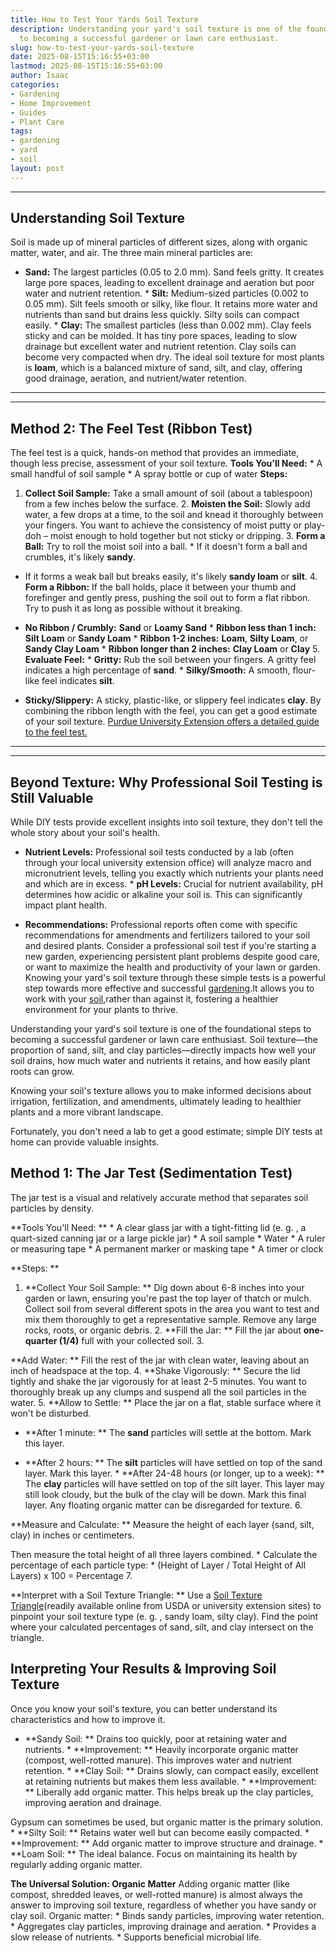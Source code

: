 ```yaml
---
title: How to Test Your Yards Soil Texture
description: Understanding your yard's soil texture is one of the foundational steps
  to becoming a successful gardener or lawn care enthusiast.
slug: how-to-test-your-yards-soil-texture
date: 2025-08-15T15:16:55+03:00
lastmod: 2025-08-15T15:16:55+03:00
author: Isaac
categories:
- Gardening
- Home Improvement
- Guides
- Plant Care
tags:
- gardening
- yard
- soil
layout: post
---
```

---

## Understanding Soil Texture
Soil is made up of mineral particles of different sizes, along with organic matter, water, and air. The three main mineral particles are:

* **Sand:** The largest particles (0.05 to 2.0 mm). Sand feels gritty. It creates large pore spaces, leading to excellent drainage and aeration but poor water and nutrient retention. * **Silt:** Medium-sized particles (0.002 to 0.05 mm). Silt feels smooth or silky, like flour. It retains more water and nutrients than sand but drains less quickly. Silty soils can compact easily. * **Clay:** The smallest particles (less than 0.002 mm). Clay feels sticky and can be molded.
It has tiny pore spaces, leading to slow drainage but excellent water and nutrient retention. Clay soils can become very compacted when dry.
The ideal soil texture for most plants is **loam**, which is a balanced mixture of sand, silt, and clay, offering good drainage, aeration, and nutrient/water retention.
---
---

## Method 2: The Feel Test (Ribbon Test)
The feel test is a quick, hands-on method that provides an immediate, though less precise, assessment of your soil texture.
**Tools You'll Need:** * A small handful of soil sample * A spray bottle or cup of water
**Steps:**
1. **Collect Soil Sample:** Take a small amount of soil (about a tablespoon) from a few inches below the surface. 2. **Moisten the Soil:** Slowly add water, a few drops at a time, to the soil and knead it thoroughly between your fingers. You want to achieve the consistency of moist putty or play-doh – moist enough to hold together but not sticky or dripping. 3. **Form a Ball:** Try to roll the moist soil into a ball. * If it doesn't form a ball and crumbles, it's likely **sandy**.

* If it forms a weak ball but breaks easily, it's likely **sandy loam** or **silt**. 4. **Form a Ribbon:** If the ball holds, place it between your thumb and forefinger and gently press, pushing the soil out to form a flat ribbon. Try to push it as long as possible without it breaking.

* **No Ribbon / Crumbly:** **Sand** or **Loamy Sand** * **Ribbon less than 1 inch:** **Silt Loam** or **Sandy Loam** * **Ribbon 1-2 inches:** **Loam**, **Silty Loam**, or **Sandy Clay Loam** * **Ribbon longer than 2 inches:** **Clay Loam** or **Clay** 5. **Evaluate Feel:** * **Gritty:** Rub the soil between your fingers. A gritty feel indicates a high percentage of **sand**. * **Silky/Smooth:** A smooth, flour-like feel indicates **silt**.

* **Sticky/Slippery:** A sticky, plastic-like, or slippery feel indicates **clay**.
By combining the ribbon length with the feel, you can get a good estimate of your soil texture. [Purdue University Extension offers a detailed guide to the feel test.](https://www.purdue.edu/fnr/extension/materials/agr/fnr-486-w.pdf)
---
---

## Beyond Texture: Why Professional Soil Testing is Still Valuable
While DIY tests provide excellent insights into soil texture, they don't tell the whole story about your soil's health.

* **Nutrient Levels:** Professional soil tests conducted by a lab (often through your local university extension office) will analyze macro and micronutrient levels, telling you exactly which nutrients your plants need and which are in excess. * **pH Levels:** Crucial for nutrient availability, pH determines how acidic or alkaline your soil is. This can significantly impact plant health.

* **Recommendations:** Professional reports often come with specific recommendations for amendments and fertilizers tailored to your soil and desired plants.
Consider a professional soil test if you're starting a new garden, experiencing persistent plant problems despite good care, or want to maximize the health and productivity of your lawn or garden.
Knowing your yard's soil texture through these simple tests is a powerful step towards more effective and successful [gardening](https://pestpolicy.com/breaking-up-clay-soil/).It allows you to work with your [soil](https://pestpolicy.com/how-to-conduct-your-own-soil-test-for-ph-using-household-ingredients/),rather than against it, fostering a healthier environment for your plants to thrive.

Understanding your yard's soil texture is one of the foundational steps to becoming a successful gardener or lawn care enthusiast. Soil texture—the proportion of sand, silt, and clay particles—directly impacts how well your soil drains, how much water and nutrients it retains, and how easily plant roots can grow.

Knowing your soil's texture allows you to make informed decisions about irrigation, fertilization, and amendments, ultimately leading to healthier plants and a more vibrant landscape.

Fortunately, you don't need a lab to get a good estimate; simple DIY tests at home can provide valuable insights.

##  Method 1: The Jar Test (Sedimentation Test)

The jar test is a visual and relatively accurate method that separates soil particles by density.

**Tools You'll Need: ** * A clear glass jar with a tight-fitting lid (e. g. , a quart-sized canning jar or a large pickle jar) * A soil sample * Water * A ruler or measuring tape * A permanent marker or masking tape * A timer or clock

**Steps: **

1. **Collect Your Soil Sample: ** Dig down about 6-8 inches into your garden or lawn, ensuring you're past the top layer of thatch or mulch. Collect soil from several different spots in the area you want to test and mix them thoroughly to get a representative sample. Remove any large rocks, roots, or organic debris. 2. **Fill the Jar: ** Fill the jar about **one-quarter (1/4)** full with your collected soil. 3.

**Add Water: ** Fill the rest of the jar with clean water, leaving about an inch of headspace at the top. 4. **Shake Vigorously: ** Secure the lid tightly and shake the jar vigorously for at least 2-5 minutes. You want to thoroughly break up any clumps and suspend all the soil particles in the water. 5. **Allow to Settle: ** Place the jar on a flat, stable surface where it won't be disturbed.

* **After 1 minute: ** The **sand** particles will settle at the bottom. Mark this layer.

* **After 2 hours: ** The **silt** particles will have settled on top of the sand layer. Mark this layer. * **After 24-48 hours (or longer, up to a week): ** The **clay** particles will have settled on top of the silt layer. This layer may still look cloudy, but the bulk of the clay will be down. Mark this final layer. Any floating organic matter can be disregarded for texture. 6.

**Measure and Calculate: ** Measure the height of each layer (sand, silt, clay) in inches or centimeters.

Then measure the total height of all three layers combined. * Calculate the percentage of each particle type: * (Height of Layer / Total Height of All Layers) x 100 = Percentage 7.

**Interpret with a Soil Texture Triangle: ** Use a [Soil Texture Triangle](https://www.nrcs.usda.gov/resources/conservation-client-gateway/soil-science/soil-health/soil-texture-chart-and-triangle-poster)(readily available online from USDA or university extension sites) to pinpoint your soil texture type (e. g. , sandy loam, silty clay). Find the point where your calculated percentages of sand, silt, and clay intersect on the triangle.

##  Interpreting Your Results & Improving Soil Texture

Once you know your soil's texture, you can better understand its characteristics and how to improve it.

* **Sandy Soil: ** Drains too quickly, poor at retaining water and nutrients. * **Improvement: ** Heavily incorporate organic matter (compost, well-rotted manure). This improves water and nutrient retention. * **Clay Soil: ** Drains slowly, can compact easily, excellent at retaining nutrients but makes them less available. * **Improvement: ** Liberally add organic matter. This helps break up the clay particles, improving aeration and drainage.

Gypsum can sometimes be used, but organic matter is the primary solution. * **Silty Soil: ** Retains water well but can become easily compacted. * **Improvement: ** Add organic matter to improve structure and drainage. * **Loam Soil: ** The ideal balance. Focus on maintaining its health by regularly adding organic matter.

**The Universal Solution: Organic Matter** Adding organic matter (like compost, shredded leaves, or well-rotted manure) is almost always the answer to improving soil texture, regardless of whether you have sandy or clay soil. Organic matter: * Binds sandy particles, improving water retention. * Aggregates clay particles, improving drainage and aeration. * Provides a slow release of nutrients. * Supports beneficial microbial life.
